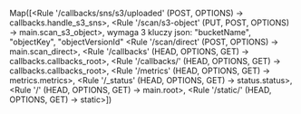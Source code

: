 Map([<Rule '/callbacks/sns/s3/uploaded' (POST, OPTIONS) -> callbacks.handle_s3_sns>,
 <Rule '/scan/s3-object' (PUT, POST, OPTIONS) -> main.scan_s3_object>,  wymaga 3 kluczy json: "bucketName", "objectKey", "objectVersionId"
 <Rule '/scan/direct' (POST, OPTIONS) -> main.scan_direct>,
 <Rule '/callbacks' (HEAD, OPTIONS, GET) -> callbacks.callbacks_root>,
 <Rule '/callbacks/' (HEAD, OPTIONS, GET) -> callbacks.callbacks_root>,
 <Rule '/metrics' (HEAD, OPTIONS, GET) -> metrics.metrics>,
 <Rule '/_status' (HEAD, OPTIONS, GET) -> status.status>,
 <Rule '/' (HEAD, OPTIONS, GET) -> main.root>,
 <Rule '/static/<filename>' (HEAD, OPTIONS, GET) -> static>])

